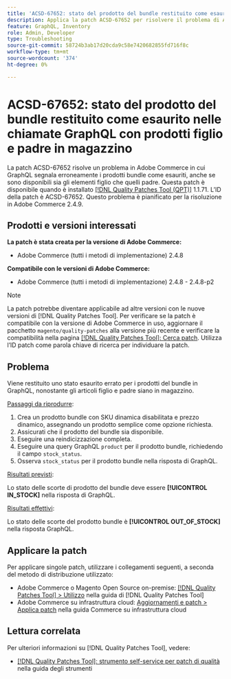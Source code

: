 ```yaml
---
title: 'ACSD-67652: stato del prodotto del bundle restituito come esaurito nelle chiamate GraphQL con prodotti figlio e padre in magazzino'
description: Applica la patch ACSD-67652 per risolvere il problema di Adobe Commerce, in cui lo stato del prodotto del bundle viene restituito come esaurito nelle chiamate GraphQL, anche con i prodotti secondari e principali in magazzino.
feature: GraphQL, Inventory
role: Admin, Developer
type: Troubleshooting
source-git-commit: 58724b3ab17d20cda9c58e7420682855fd716f8c
workflow-type: tm+mt
source-wordcount: '374'
ht-degree: 0%

---
```



# ACSD-67652: stato del prodotto del bundle restituito come esaurito nelle chiamate GraphQL con prodotti figlio e padre in magazzino

La patch ACSD-67652 risolve un problema in Adobe Commerce in cui GraphQL segnala erroneamente i prodotti bundle come esauriti, anche se sono disponibili sia gli elementi figlio che quelli padre. Questa patch è disponibile quando è installato [[!DNL Quality Patches Tool (QPT)]](/help/tools/quality-patches-tool/quality-patches-tool-to-self-serve-quality-patches.md) 1.1.71. L’ID della patch è ACSD-67652. Questo problema è pianificato per la risoluzione in Adobe Commerce 2.4.9.

## Prodotti e versioni interessati

**La patch è stata creata per la versione di Adobe Commerce:**

* Adobe Commerce (tutti i metodi di implementazione) 2.4.8

**Compatibile con le versioni di Adobe Commerce:**

* Adobe Commerce (tutti i metodi di implementazione) 2.4.8 - 2.4.8-p2

>[!NOTE]
>
>La patch potrebbe diventare applicabile ad altre versioni con le nuove versioni di [!DNL Quality Patches Tool]. Per verificare se la patch è compatibile con la versione di Adobe Commerce in uso, aggiornare il pacchetto `magento/quality-patches` alla versione più recente e verificare la compatibilità nella pagina [[!DNL Quality Patches Tool]: Cerca patch](https://experienceleague.adobe.com/tools/commerce-quality-patches/index.html?lang=it). Utilizza l’ID patch come parola chiave di ricerca per individuare la patch.

## Problema

Viene restituito uno stato esaurito errato per i prodotti del bundle in GraphQL, nonostante gli articoli figlio e padre siano in magazzino.

<u>Passaggi da riprodurre</u>:

1. Crea un prodotto bundle con SKU dinamica disabilitata e prezzo dinamico, assegnando un prodotto semplice come opzione richiesta.
1. Assicurati che il prodotto del bundle sia disponibile.
1. Eseguire una reindicizzazione completa.
1. Eseguire una query GraphQL `product` per il prodotto bundle, richiedendo il campo `stock_status`.
1. Osserva `stock_status` per il prodotto bundle nella risposta di GraphQL.


<u>Risultati previsti</u>:

Lo stato delle scorte di prodotto del bundle deve essere **[!UICONTROL IN_STOCK]** nella risposta di GraphQL.

<u>Risultati effettivi</u>:

Lo stato delle scorte del prodotto bundle è **[!UICONTROL OUT_OF_STOCK]** nella risposta GraphQL.


## Applicare la patch

Per applicare singole patch, utilizzare i collegamenti seguenti, a seconda del metodo di distribuzione utilizzato:

* Adobe Commerce o Magento Open Source on-premise: [[!DNL Quality Patches Tool] > Utilizzo](/help/tools/quality-patches-tool/usage.md) nella guida di [!DNL Quality Patches Tool]
* Adobe Commerce su infrastruttura cloud: [Aggiornamenti e patch > Applica patch](https://experienceleague.adobe.com/docs/commerce-cloud-service/user-guide/develop/upgrade/apply-patches.html?lang=it) nella guida Commerce su infrastruttura cloud

## Lettura correlata

Per ulteriori informazioni su [!DNL Quality Patches Tool], vedere:

* [[!DNL Quality Patches Tool]: strumento self-service per patch di qualità](/help/tools/quality-patches-tool/quality-patches-tool-to-self-serve-quality-patches.md) nella guida degli strumenti

